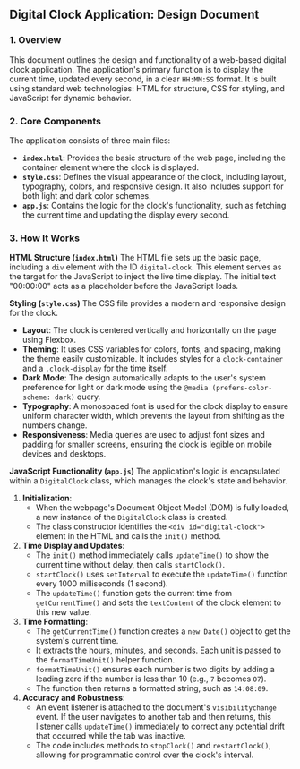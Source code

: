 ## **Digital Clock Application: Design Document**

### 1. Overview

This document outlines the design and functionality of a web-based digital clock application. The application's primary function is to display the current time, updated every second, in a clear `HH:MM:SS` format. It is built using standard web technologies: HTML for structure, CSS for styling, and JavaScript for dynamic behavior.

### 2. Core Components

The application consists of three main files:

* **`index.html`**: Provides the basic structure of the web page, including the container element where the clock is displayed.
* **`style.css`**: Defines the visual appearance of the clock, including layout, typography, colors, and responsive design. It also includes support for both light and dark color schemes.
* **`app.js`**: Contains the logic for the clock's functionality, such as fetching the current time and updating the display every second.


### 3. How It Works

**HTML Structure (`index.html`)**
The HTML file sets up the basic page, including a `div` element with the ID `digital-clock`. This element serves as the target for the JavaScript to inject the live time display. The initial text "00:00:00" acts as a placeholder before the JavaScript loads.

**Styling (`style.css`)**
The CSS file provides a modern and responsive design for the clock.

* **Layout**: The clock is centered vertically and horizontally on the page using Flexbox.
* **Theming**: It uses CSS variables for colors, fonts, and spacing, making the theme easily customizable. It includes styles for a `clock-container` and a `.clock-display` for the time itself.
* **Dark Mode**: The design automatically adapts to the user's system preference for light or dark mode using the `@media (prefers-color-scheme: dark)` query.
* **Typography**: A monospaced font is used for the clock display to ensure uniform character width, which prevents the layout from shifting as the numbers change.
* **Responsiveness**: Media queries are used to adjust font sizes and padding for smaller screens, ensuring the clock is legible on mobile devices and desktops.

**JavaScript Functionality (`app.js`)**
The application's logic is encapsulated within a `DigitalClock` class, which manages the clock's state and behavior.

1. **Initialization**:
    * When the webpage's Document Object Model (DOM) is fully loaded, a new instance of the `DigitalClock` class is created.
    * The class constructor identifies the `<div id="digital-clock">` element in the HTML and calls the `init()` method.
2. **Time Display and Updates**:
    * The `init()` method immediately calls `updateTime()` to show the current time without delay, then calls `startClock()`.
    * `startClock()` uses `setInterval` to execute the `updateTime()` function every 1000 milliseconds (1 second).
    * The `updateTime()` function gets the current time from `getCurrentTime()` and sets the `textContent` of the clock element to this new value.
3. **Time Formatting**:
    * The `getCurrentTime()` function creates a `new Date()` object to get the system's current time.
    * It extracts the hours, minutes, and seconds. Each unit is passed to the `formatTimeUnit()` helper function.
    * `formatTimeUnit()` ensures each number is two digits by adding a leading zero if the number is less than 10 (e.g., `7` becomes `07`).
    * The function then returns a formatted string, such as `14:08:09`.
4. **Accuracy and Robustness**:
    * An event listener is attached to the document's `visibilitychange` event. If the user navigates to another tab and then returns, this listener calls `updateTime()` immediately to correct any potential drift that occurred while the tab was inactive.
    * The code includes methods to `stopClock()` and `restartClock()`, allowing for programmatic control over the clock's interval.
